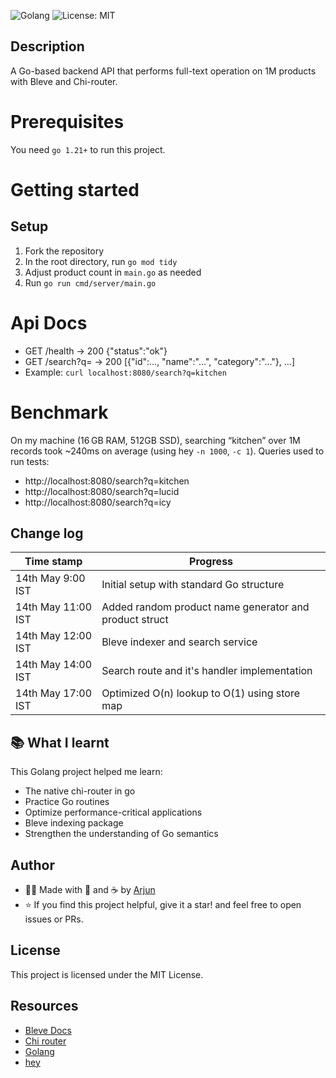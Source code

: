 ![Golang](https://img.shields.io/badge/Go-blue.svg)
![License: MIT](https://img.shields.io/badge/License-MIT-green.svg)

## Description

A Go-based backend API that performs full-text operation on 1M products with Bleve and Chi-router.

# Prerequisites
You need `go 1.21+` to run this project.

# Getting started
## Setup
1. Fork the repository
2. In the root directory, run `go mod tidy`
3. Adjust product count in `main.go` as needed
4. Run `go run cmd/server/main.go`

# Api Docs
- GET /health            → 200 {"status":"ok"}
- GET /search?q=<term>   → 200 [{"id":…, "name":"…", "category":"…"}, …]
- Example: `curl localhost:8080/search?q=kitchen`

# Benchmark
On my machine (16 GB RAM, 512GB SSD), searching “kitchen” over 1M records took ~240ms on average (using hey `-n 1000`, `-c 1`). Queries used to run tests:
- http://localhost:8080/search?q=kitchen
- http://localhost:8080/search?q=lucid
- http://localhost:8080/search?q=icy  

## Change log

| Time stamp | Progress |
| ---------- | ------ |
| 14th May 9:00 IST | Initial setup with standard Go structure |
| 14th May 11:00 IST | Added random product name generator and product struct|
| 14th May 12:00 IST | Bleve indexer and search service |
| 14th May 14:00 IST | Search route and it's handler implementation |
| 14th May 17:00 IST | Optimized O(n) lookup to O(1) using store map |

## 📚 What I learnt
This Golang project helped me learn:
- The native chi-router in go
- Practice Go routines
- Optimize performance-critical applications
- Bleve indexing package
- Strengthen the understanding of Go semantics

## Author

- 👨‍💻 Made with 💪 and ☕ by [Arjun](https://github.com/Arjun256900)
- ⭐️ If you find this project helpful, give it a star! and feel free to open issues or PRs.

## License

This project is licensed under the MIT License.

## Resources
- [Bleve Docs](https://blevesearch.com/docs/)
- [Chi router](https://github.com/go-chi/chi)
- [Golang](https://go.dev/)
- [hey](https://github.com/rakyll/hey/)
